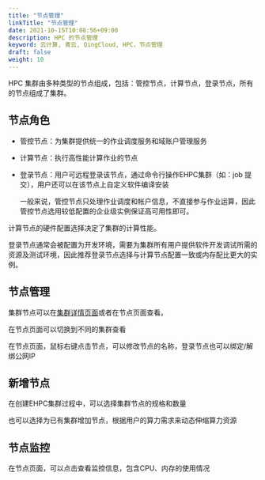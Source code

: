 ```yaml
---
title: "节点管理"
linkTitle: "节点管理"
date: 2021-10-15T10:08:56+09:00
description: HPC 的节点管理
keyword: 云计算, 青云, QingCloud, HPC，节点管理
draft: false
weight: 10
---
```


HPC 集群由多种类型的节点组成，包括：管控节点，计算节点，登录节点，所有的节点组成了集群。

## 节点角色

* 管控节点：为集群提供统一的作业调度服务和域账户管理服务

* 计算节点：执行高性能计算作业的节点

* 登录节点：用户可远程登录该节点，通过命令行操作EHPC集群（如：job 提交），用户还可以在该节点上自定义软件编译安装

   一般来说，管控节点只处理作业调度和帐户信息，不直接参与作业运算，因此管控节点选用较低配置的企业级实例保证高可用性即可。

计算节点的硬件配置选择决定了集群的计算性能。

登录节点通常会被配置为开发环境，需要为集群所有用户提供软件开发调试所需的资源及测试环境，因此推荐登录节点选择与计算节点配置一致或内存配比更大的实例。


## 节点管理

集群节点可以在[集群详情页面](../base/#节点管理)或者在节点页面查看。

在节点页面可以切换到不同的集群查看

在节点页面，鼠标右键点击节点，可以修改节点的名称，登录节点也可以绑定/解绑公网IP



## 新增节点

在创建EHPC集群过程中，可以选择集群节点的规格和数量

也可以选择为已有集群增加节点，根据用户的算力需求来动态伸缩算力资源




## 节点监控

在节点页面，可以点击查看监控信息，包含CPU、内存的使用情况

